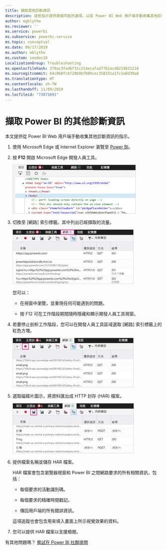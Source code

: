 ```yaml
---
title: 擷取其他診斷資訊
description: 這些指示提供兩個可能的選項，以從 Power BI Web 用戶端手動收集其他診斷資訊。
author: mgblythe
ms.reviewer: ''
ms.service: powerbi
ms.subservice: powerbi-service
ms.topic: conceptual
ms.date: 09/17/2019
ms.author: mblythe
ms.custom: seodec18
LocalizationGroup: Troubleshooting
ms.openlocfilehash: 370ac3fad6f31c214ecafad7762acd8219831218
ms.sourcegitcommit: 64c860fcbf2969bf089cec358331a1fc1e0d39a8
ms.translationtype: HT
ms.contentlocale: zh-TW
ms.lasthandoff: 11/09/2019
ms.locfileid: "73873691"
---
```

# <a name="capture-additional-diagnostic-information-for-power-bi"></a>擷取 Power BI 的其他診斷資訊

本文提供從 Power BI Web 用戶端手動收集其他診斷資訊的指示。

1. 使用 Microsoft Edge 或 Internet Explorer 瀏覽至 [Power BI](https://app.powerbi.com)。

1. 按 **F12** 開啟 Microsoft Edge 開發人員工具。

   ![Microsoft Edge 開發人員工具 [元素] 索引標籤的螢幕擷取畫面。](media/service-admin-capturing-additional-diagnostic-information-for-power-bi/edge-developer-tools.png)

1. 切換至 [網路]  索引標籤。其中列出已經擷取的流量。

   ![Microsoft Edge 開發人員工具 [網路] 索引標籤的螢幕擷取畫面。](media/service-admin-capturing-additional-diagnostic-information-for-power-bi/edge-network-tab.png)

    您可以：

    * 在視窗中瀏覽，並重現任何可能遇到的問題。

    * 按 F12 可在工作階段期間隨時隱藏和顯示開發人員工具視窗。

1. 若要停止剖析工作階段，您可以在開發人員工具區域選取 [網路]  索引標籤上的紅色方塊。

   ![Microsoft Edge 開發人員工具 [網路] 索引標籤的螢幕擷取畫面，其中呼叫了 [停止] 按鈕。](media/service-admin-capturing-additional-diagnostic-information-for-power-bi/edge-network-tab-stop.png)

1. 選取磁碟片圖示，將資料匯出成 HTTP 封存 (HAR) 檔案。

   ![Microsoft Edge 開發人員工具 [網路] 索引標籤的螢幕擷取畫面，其中呼叫了磁碟片圖示。](media/service-admin-capturing-additional-diagnostic-information-for-power-bi/edge-network-tab-save.png)

1. 提供檔案名稱並儲存 HAR 檔案。

    HAR 檔案會包含瀏覽器視窗和 Power BI 之間網路要求的所有相關資訊，包括：

    * 每個要求的活動識別碼。

    * 每個要求的精確時間戳記。

    * 傳回用戶端的所有錯誤資訊。

    這項追蹤也會包含用來填入畫面上所示視覺效果的資料。

1. 您可以提供 HAR 檔案以支援檢閱。

有其他問題嗎？ [嘗試在 Power BI 社群提問](https://community.powerbi.com/)
